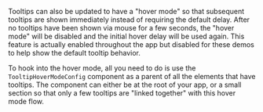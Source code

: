 Tooltips can also be updated to have a "hover mode" so that subsequent tooltips
are shown immediately instead of requiring the default delay. After no tooltips
have been shown via mouse for a few seconds, the "hover mode" will be disabled
and the initial hover delay will be used again. This feature is actually enabled
throughout the app but disabled for these demos to help show the default tooltip
behavior.

To hook into the hover mode, all you need to do is use the
`TooltipHoverModeConfig` component as a parent of all the elements that have
tooltips. The component can either be at the root of your app, or a small
section so that only a few tooltips are "linked together" with this hover mode
flow.
